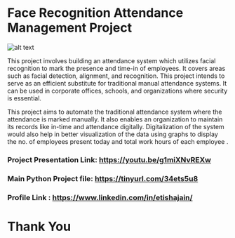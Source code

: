 # Face Recognition Attendance Management Project

![alt text](https://www.nec.com/en/global/solutions/biometrics/img/face/face_header_pc.jpg)

This project involves building an attendance system which utilizes facial recognition to mark the presence and time-in of employees. It covers areas such as facial detection, alignment, and recognition. This project intends to serve as an efficient substitute for traditional manual attendance systems. It can be used in corporate offices, schools, and organizations where security is essential.

This project aims to automate the traditional attendance system where the attendance is marked manually. It also enables an organization to maintain its records like in-time and attendance digitally. Digitalization of the system would also help in better visualization of the data using graphs to display the no. of employees present today and total work hours of each employee .







### Project Presentation Link: https://youtu.be/g1miXNvREXw





### Main Python Project file: https://tinyurl.com/34ets5u8
       
       
       
       
       
### Profile Link :  https://www.linkedin.com/in/etishajain/



# Thank You

    
